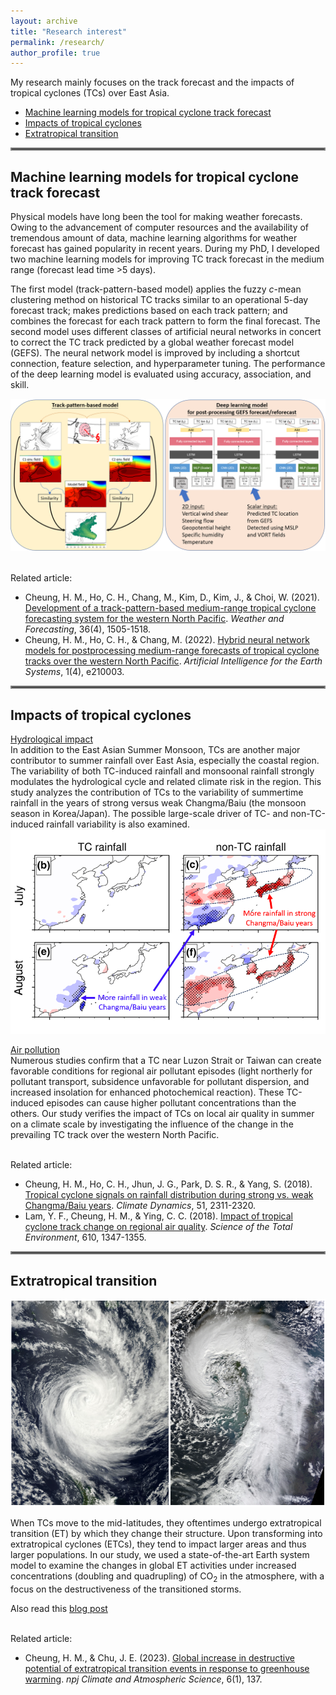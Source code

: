 ```yaml
---
layout: archive
title: "Research interest"
permalink: /research/
author_profile: true
---
```


My research mainly focuses on the track forecast and the impacts of tropical cyclones (TCs) over East Asia.
- [Machine learning models for tropical cyclone track forecast](#machine-learning-models-for-tropical-cyclone-track-forecast)
- [Impacts of tropical cyclones](#impacts-of-tropical-cyclones)
- [Extratropical transition](#extratropical-transition)

<hr style="border:2px solid gray">

## Machine learning models for tropical cyclone track forecast

Physical models have long been the tool for making weather forecasts. Owing to the advancement of computer resources and the availability of tremendous amount of data, machine learning algorithms for weather forecast has gained popularity in recent years. During my PhD, I developed two machine learning models for improving TC track forecast in the medium range (forecast lead time >5 days). 

The first model (track-pattern-based model) applies the fuzzy _c_-mean clustering method on historical TC tracks similar to an operational 5-day forecast track; makes predictions based on each track pattern; and combines the forecast for each track pattern to form the final forecast. The second model uses different classes of artificial neural networks in concert to correct the TC track predicted by a global weather forecast model (GEFS). The neural network model is improved by including a shortcut connection, feature selection, and hyperparameter tuning. The performance of the deep learning model is evaluated using accuracy, association, and skill.

![Schematic of the track-pattern-based model and deep learning model](/assets/ml_tc.png)

<br>Related article:
- Cheung, H. M., Ho, C. H., Chang, M., Kim, D., Kim, J., & Choi, W. (2021). <a href="https://doi.org/10.1175/WAF-D-20-0102.1" target="_blank">Development of a track-pattern-based medium-range tropical cyclone forecasting system for the western North Pacific</a>. _Weather and Forecasting_, 36(4), 1505-1518.
- Cheung, H. M., Ho, C. H., & Chang, M. (2022). <a href="https://journals.ametsoc.org/view/journals/aies/1/4/AIES-D-21-0003.1.xml" target="_blank">Hybrid neural network models for postprocessing medium-range forecasts of tropical cyclone tracks over the western North Pacific</a>. _Artificial Intelligence for the Earth Systems_, 1(4), e210003.

<hr style="border:2px solid gray">

## Impacts of tropical cyclones

<ins>Hydrological impact</ins>
<br>
In addition to the East Asian Summer Monsoon, TCs are another major contributor to summer rainfall over East Asia, especially the coastal region. The variability of both TC-induced rainfall and monsoonal rainfall strongly modulates the hydrological cycle and related climate risk in the region. This study analyzes the contribution of TCs to the variability of summertime rainfall in the years of strong versus weak Changma/Baiu (the monsoon season in Korea/Japan). The possible large-scale driver of TC- and non-TC-induced rainfall variability is also examined.
![Differences in TC and non-TC rainfall between strong and weak Changma/Baiu years](/assets/tc_rainfall.png)
<br>

<ins>Air pollution</ins>
<br>Numerous studies confirm that a TC near Luzon Strait or Taiwan can create favorable conditions for regional air pollutant episodes (light northerly for pollutant transport, subsidence unfavorable for pollutant dispersion, and increased insolation for enhanced photochemical reaction). These TC-induced episodes can cause higher pollutant concentrations than the others. Our study verifies the impact of TCs on local air quality in summer on a climate scale by investigating the influence of the change in the prevailing TC track over the western North Pacific.

<br>Related article:
- Cheung, H. M., Ho, C. H., Jhun, J. G., Park, D. S. R., & Yang, S. (2018). <a href="https://doi.org/10.1007/s00382-017-4014-1" target="_blank">Tropical cyclone signals on rainfall distribution during strong vs. weak Changma/Baiu years</a>. _Climate Dynamics_, 51, 2311-2320.
- Lam, Y. F., Cheung, H. M., & Ying, C. C. (2018). <a href="https://doi.org/10.1016/j.scitotenv.2017.08.100" target="_blank">Impact of tropical cyclone track change on regional air quality</a>. _Science of the Total Environment_, 610, 1347-1355.

<hr style="border:2px solid gray">

## Extratropical transition

![An example of tropical cyclone and extratropical cyclone](/assets/tc_etc.png)

When TCs move to the mid-latitudes, they oftentimes undergo extratropical transition (ET) by which they change their structure. Upon transforming into extratropical cyclones (ETCs), they tend to impact larger areas and thus larger populations. In our study, we used a state-of-the-art Earth system model to examine the changes in global ET activities under increased concentrations (doubling and quadrupling) of CO<sub>2</sub> in the atmosphere, with a focus on the destructiveness of the transitioned storms. 

Also read this <a href="https://communities.springernature.com/posts/greenhouse-warming-can-lead-to-greater-destructiveness-in-the-mid-latitudes-by-tropical-cyclones" target="_blank">blog post</a>

<br>Related article:
- Cheung, H. M., & Chu, J. E. (2023). <a href="https://www.nature.com/articles/s41612-023-00470-8" target="_blank">Global increase in destructive potential of extratropical transition events in response to greenhouse warming</a>. _npj Climate and Atmospheric Science_, 6(1), 137.
